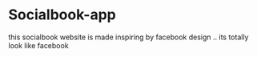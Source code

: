 # Socialbook-app
this socialbook website is made inspiring by facebook design .. its totally look like facebook
